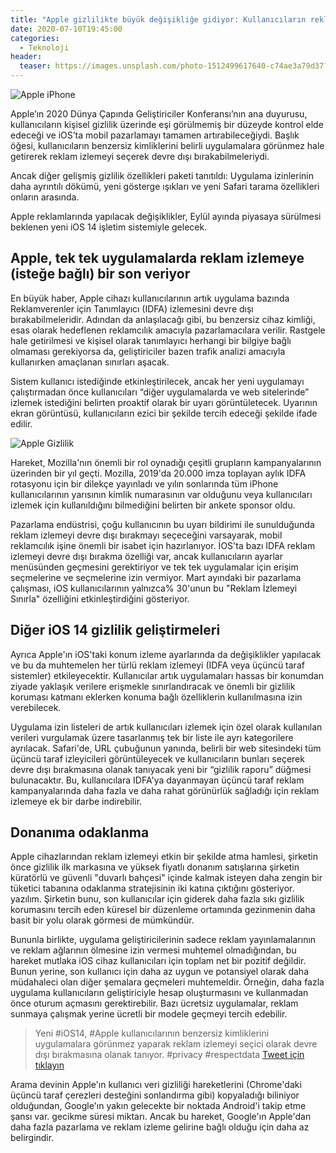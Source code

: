 ```yaml
---
title: "Apple gizlilikte büyük değişikliğe gidiyor: Kullanıcıların reklam izlemeyi devre dışı bırakmasına ve uygulama izinleri hakkında daha fazla bilgi içermesine izin veriyor"
date: 2020-07-10T19:45:00
categories:
  - Teknoloji
header:
  teaser: https://images.unsplash.com/photo-1512499617640-c74ae3a79d37?ixlib=rb-1.2.1&ixid=eyJhcHBfaWQiOjEyMDd9&auto=format&fit=crop&w=1266&q=80
---
```

![Apple iPhone](https://images.unsplash.com/photo-1512499617640-c74ae3a79d37?ixlib=rb-1.2.1&ixid=eyJhcHBfaWQiOjEyMDd9&auto=format&fit=crop&w=1266&q=80)

Apple’ın 2020 Dünya Çapında Geliştiriciler Konferansı’nın ana duyurusu, kullanıcıların kişisel gizlilik üzerinde eşi görülmemiş bir düzeyde kontrol elde edeceği ve iOS’ta mobil pazarlamayı tamamen artırabileceğiydi. Başlık öğesi, kullanıcıların benzersiz kimliklerini belirli uygulamalara görünmez hale getirerek reklam izlemeyi seçerek devre dışı bırakabilmeleriydi.

Ancak diğer gelişmiş gizlilik özellikleri paketi tanıtıldı: Uygulama izinlerinin daha ayrıntılı dökümü, yeni gösterge ışıkları ve yeni Safari tarama özellikleri onların arasında.

Apple reklamlarında yapılacak değişiklikler, Eylül ayında piyasaya sürülmesi beklenen yeni iOS 14 işletim sistemiyle gelecek.

Apple, tek tek uygulamalarda reklam izlemeye (isteğe bağlı) bir son veriyor
-
En büyük haber, Apple cihazı kullanıcılarının artık uygulama bazında Reklamverenler için Tanımlayıcı (IDFA) izlemesini devre dışı bırakabilmeleridir. Adından da anlaşılacağı gibi, bu benzersiz cihaz kimliği, esas olarak hedeflenen reklamcılık amacıyla pazarlamacılara verilir. Rastgele hale getirilmesi ve kişisel olarak tanımlayıcı herhangi bir bilgiye bağlı olmaması gerekiyorsa da, geliştiriciler bazen trafik analizi amacıyla kullanırken amaçlanan sınırları aşacak.

Sistem kullanıcı istediğinde etkinleştirilecek, ancak her yeni uygulamayı çalıştırmadan önce kullanıcıları “diğer uygulamalarda ve web sitelerinde” izlemek istediğini belirten proaktif olarak bir uyarı görüntületecek. Uyarının ekran görüntüsü, kullanıcıların ezici bir şekilde tercih edeceği şekilde ifade edilir.

![Apple Gizlilik](https://www.cpomagazine.com/wp-content/uploads/2020/07/apple-makes-a-major-privacy-move-by-allowing-users-to-disable-ad-tracking-and-have-greater-insight-into-app-permissions-fig_1-1024x640.jpg.webp)

Hareket, Mozilla'nın önemli bir rol oynadığı çeşitli grupların kampanyalarının üzerinden bir yıl geçti. Mozilla, 2019'da 20.000 imza toplayan aylık IDFA rotasyonu için bir dilekçe yayınladı ve yılın sonlarında tüm iPhone kullanıcılarının yarısının kimlik numarasının var olduğunu veya kullanıcıları izlemek için kullanıldığını bilmediğini belirten bir ankete sponsor oldu.

Pazarlama endüstrisi, çoğu kullanıcının bu uyarı bildirimi ile sunulduğunda reklam izlemeyi devre dışı bırakmayı seçeceğini varsayarak, mobil reklamcılık işine önemli bir isabet için hazırlanıyor. İOS'ta bazı IDFA reklam izlemeyi devre dışı bırakma özelliği var, ancak kullanıcıların ayarlar menüsünden geçmesini gerektiriyor ve tek tek uygulamalar için erişim seçmelerine ve seçmelerine izin vermiyor. Mart ayındaki bir pazarlama çalışması, iOS kullanıcılarının yalnızca% 30'unun bu "Reklam İzlemeyi Sınırla" özelliğini etkinleştirdiğini gösteriyor.

Diğer iOS 14 gizlilik geliştirmeleri
-
Ayrıca Apple'ın iOS'taki konum izleme ayarlarında da değişiklikler yapılacak ve bu da muhtemelen her türlü reklam izlemeyi (IDFA veya üçüncü taraf sistemler) etkileyecektir. Kullanıcılar artık uygulamaları hassas bir konumdan ziyade yaklaşık verilere erişmekle sınırlandıracak ve önemli bir gizlilik koruması katmanı eklerken konuma bağlı özelliklerin kullanılmasına izin verebilecek.

Uygulama izin listeleri de artık kullanıcıları izlemek için özel olarak kullanılan verileri vurgulamak üzere tasarlanmış tek bir liste ile ayrı kategorilere ayrılacak. Safari'de, URL çubuğunun yanında, belirli bir web sitesindeki tüm üçüncü taraf izleyicileri görüntüleyecek ve kullanıcıların bunları seçerek devre dışı bırakmasına olanak tanıyacak yeni bir “gizlilik raporu” düğmesi bulunacaktır. Bu, kullanıcılara IDFA'ya dayanmayan üçüncü taraf reklam kampanyalarında daha fazla ve daha rahat görünürlük sağladığı için reklam izlemeye ek bir darbe indirebilir.

Donanıma odaklanma
-
Apple cihazlarından reklam izlemeyi etkin bir şekilde atma hamlesi, şirketin önce gizlilik ilk markasına ve yüksek fiyatlı donanım satışlarına şirketin küratörlü ve güvenli "duvarlı bahçesi" içinde kalmak isteyen daha zengin bir tüketici tabanına odaklanma stratejisinin iki katına çıktığını gösteriyor. yazılım. Şirketin bunu, son kullanıcılar için giderek daha fazla sıkı gizlilik korumasını tercih eden küresel bir düzenleme ortamında gezinmenin daha basit bir yolu olarak görmesi de mümkündür.

Bununla birlikte, uygulama geliştiricilerinin sadece reklam yayınlamalarının ve reklam ağlarının ölmesine izin vermesi muhtemel olmadığından, bu hareket mutlaka iOS cihaz kullanıcıları için toplam net bir pozitif değildir. Bunun yerine, son kullanıcı için daha az uygun ve potansiyel olarak daha müdahaleci olan diğer şemalara geçmeleri muhtemeldir. Örneğin, daha fazla uygulama kullanıcıların geliştiriciyle hesap oluşturmasını ve kullanmadan önce oturum açmasını gerektirebilir. Bazı ücretsiz uygulamalar, reklam sunmaya çalışmak yerine ücretli bir modele geçmeyi tercih edebilir.

> Yeni #iOS14, #Apple kullanıcılarının benzersiz kimliklerini uygulamalara görünmez yaparak reklam izlemeyi seçici olarak devre dışı bırakmasına olanak tanıyor. #privacy #respectdata <a href="https://twitter.com/intent/tweet?text=Yeni%20#iOS14,%20#Apple%20kullanıcılarının%20benzersiz%20kimliklerini%20uygulamalara%20görünmez%20yaparak%20reklam%20izlemeyi%20seçici%20olarak%20devre%20dışı%20bırakmasına%20olanak%20tanıyor.%20#privacy%20#respectdata" class="twitter-hashtag-button" data-show-count="false">Tweet için tıklayın</a><script async src="https://platform.twitter.com/widgets.js" charset="utf-8"></script>

Arama devinin Apple'ın kullanıcı veri gizliliği hareketlerini (Chrome'daki üçüncü taraf çerezleri desteğini sonlandırma gibi) kopyaladığı biliniyor olduğundan, Google'ın yakın gelecekte bir noktada Android'i takip etme şansı var. gecikme süresi miktarı. Ancak bu hareket, Google'ın Apple'dan daha fazla pazarlama ve reklam izleme gelirine bağlı olduğu için daha az belirgindir.
